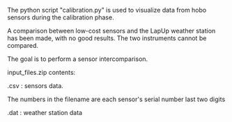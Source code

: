 The python script "calibration.py" is used to visualize data from hobo sensors during the calibration phase.

A comparison between low-cost sensors and the LapUp weather station has been made,
with no good results. The two instruments cannot be compared.

The goal is to perform a sensor intercomparison.


input_files.zip contents:

.csv  : sensors data.

The numbers in the filename are each sensor's serial number last two digits

.dat  : weather station data
